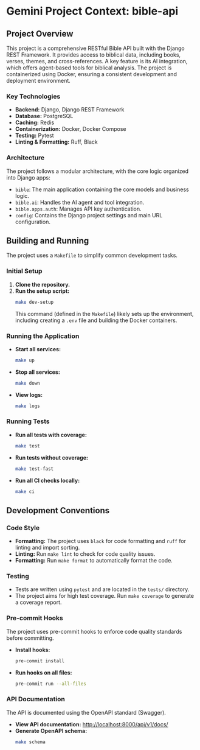 # Gemini Project Context: bible-api

## Project Overview

This project is a comprehensive RESTful Bible API built with the Django REST Framework. It provides access to biblical data, including books, verses, themes, and cross-references. A key feature is its AI integration, which offers agent-based tools for biblical analysis. The project is containerized using Docker, ensuring a consistent development and deployment environment.

### Key Technologies

*   **Backend:** Django, Django REST Framework
*   **Database:** PostgreSQL
*   **Caching:** Redis
*   **Containerization:** Docker, Docker Compose
*   **Testing:** Pytest
*   **Linting & Formatting:** Ruff, Black

### Architecture

The project follows a modular architecture, with the core logic organized into Django apps:

*   `bible`: The main application containing the core models and business logic.
*   `bible.ai`: Handles the AI agent and tool integration.
*   `bible.apps.auth`: Manages API key authentication.
*   `config`: Contains the Django project settings and main URL configuration.

## Building and Running

The project uses a `Makefile` to simplify common development tasks.

### Initial Setup

1.  **Clone the repository.**
2.  **Run the setup script:**
    ```bash
    make dev-setup
    ```
    This command (defined in the `Makefile`) likely sets up the environment, including creating a `.env` file and building the Docker containers.

### Running the Application

*   **Start all services:**
    ```bash
    make up
    ```
*   **Stop all services:**
    ```bash
    make down
    ```
*   **View logs:**
    ```bash
    make logs
    ```

### Running Tests

*   **Run all tests with coverage:**
    ```bash
    make test
    ```
*   **Run tests without coverage:**
    ```bash
    make test-fast
    ```
*   **Run all CI checks locally:**
    ```bash
    make ci
    ```

## Development Conventions

### Code Style

*   **Formatting:** The project uses `black` for code formatting and `ruff` for linting and import sorting.
*   **Linting:** Run `make lint` to check for code quality issues.
*   **Formatting:** Run `make format` to automatically format the code.

### Testing

*   Tests are written using `pytest` and are located in the `tests/` directory.
*   The project aims for high test coverage. Run `make coverage` to generate a coverage report.

### Pre-commit Hooks

The project uses pre-commit hooks to enforce code quality standards before committing.

*   **Install hooks:**
    ```bash
    pre-commit install
    ```
*   **Run hooks on all files:**
    ```bash
    pre-commit run --all-files
    ```

### API Documentation

The API is documented using the OpenAPI standard (Swagger).

*   **View API documentation:** [http://localhost:8000/api/v1/docs/](http://localhost:8000/api/v1/docs/)
*   **Generate OpenAPI schema:**
    ```bash
    make schema
    ```
